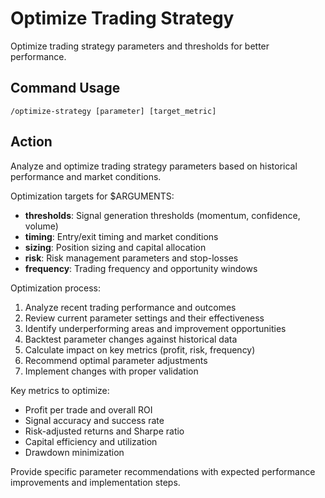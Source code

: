 # Optimize Trading Strategy

Optimize trading strategy parameters and thresholds for better performance.

## Command Usage
`/optimize-strategy [parameter] [target_metric]`

## Action
Analyze and optimize trading strategy parameters based on historical performance and market conditions.

Optimization targets for $ARGUMENTS:
- **thresholds**: Signal generation thresholds (momentum, confidence, volume)
- **timing**: Entry/exit timing and market conditions
- **sizing**: Position sizing and capital allocation
- **risk**: Risk management parameters and stop-losses
- **frequency**: Trading frequency and opportunity windows

Optimization process:
1. Analyze recent trading performance and outcomes
2. Review current parameter settings and their effectiveness
3. Identify underperforming areas and improvement opportunities
4. Backtest parameter changes against historical data
5. Calculate impact on key metrics (profit, risk, frequency)
6. Recommend optimal parameter adjustments
7. Implement changes with proper validation

Key metrics to optimize:
- Profit per trade and overall ROI
- Signal accuracy and success rate
- Risk-adjusted returns and Sharpe ratio
- Capital efficiency and utilization
- Drawdown minimization

Provide specific parameter recommendations with expected performance improvements and implementation steps.